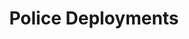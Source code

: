 ---
title: "Police Deployments"
venue: "ACM FAccT '23"
pdf: "https://dl.acm.org/doi/10.1145/3593013.3594020"
site: "https://gothamist.com/news/nypd-does-not-report-where-it-deploys-police-scientists-used-ai-dashcams-to-find-out"
code: "https://github.com/mattwfranchi/police-deployment-patterns"
image: "../../assets/selected-work/d2pd3.png"
category: "paper"
pubDatetime: 2023-06-12
featured: true
tags: ["publication", "computational social science", "societal inequality"]
order: 5
---